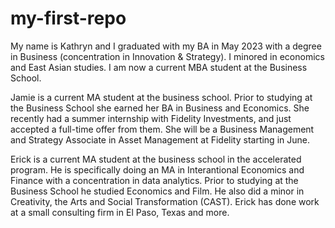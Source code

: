 # my-first-repo
My name is Kathryn and I graduated with my BA in May 2023 with a degree in Business (concentration in Innovation &amp; Strategy). I minored in economics and East Asian studies. I am now a current MBA student at the Business School. 

Jamie is a current MA student at the business school. Prior to studying at the Business School she earned her BA  in Business and Economics. She recently had a summer internship with Fidelity Investments, and just accepted a full-time offer from them. She will be a Business Management and Strategy Associate in Asset Management at Fidelity starting in June. 

Erick is a current MA student at the business school in the accelerated program. He is specifically doing an MA in Interantional Economics and Finance with a concentration in data analytics. Prior to studying at the Business School he studied Economics and Film. He also did a minor in Creativity, the Arts and Social Transformation (CAST). Erick has done work at a small consulting firm in El Paso, Texas and more.  
